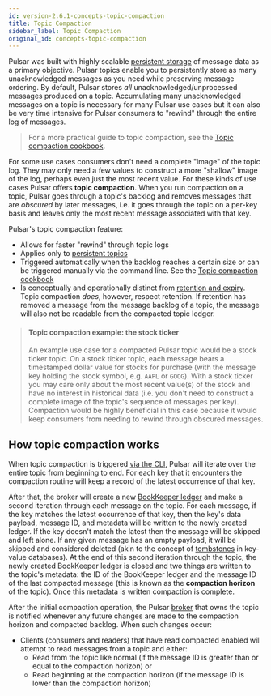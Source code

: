 ```yaml
---
id: version-2.6.1-concepts-topic-compaction
title: Topic Compaction
sidebar_label: Topic Compaction
original_id: concepts-topic-compaction
---
```


Pulsar was built with highly scalable [persistent storage](concepts-architecture-overview.md#persistent-storage) of message data as a primary objective. Pulsar topics enable you to persistently store as many unacknowledged messages as you need while preserving message ordering. By default, Pulsar stores *all* unacknowledged/unprocessed messages produced on a topic. Accumulating many unacknowledged messages on a topic is necessary for many Pulsar use cases but it can also be very time intensive for Pulsar consumers to "rewind" through the entire log of messages.

> For a more practical guide to topic compaction, see the [Topic compaction cookbook](cookbooks-compaction.md).

For some use cases consumers don't need a complete "image" of the topic log. They may only need a few values to construct a more "shallow" image of the log, perhaps even just the most recent value. For these kinds of use cases Pulsar offers **topic compaction**. When you run compaction on a topic, Pulsar goes through a topic's backlog and removes messages that are *obscured* by later messages, i.e. it goes through the topic on a per-key basis and leaves only the most recent message associated with that key.

Pulsar's topic compaction feature:

* Allows for faster "rewind" through topic logs
* Applies only to [persistent topics](concepts-architecture-overview.md#persistent-storage)
* Triggered automatically when the backlog reaches a certain size or can be triggered manually via the command line. See the [Topic compaction cookbook](cookbooks-compaction.md)
* Is conceptually and operationally distinct from [retention and expiry](concepts-messaging.md#message-retention-and-expiry). Topic compaction *does*, however, respect retention. If retention has removed a message from the message backlog of a topic, the message will also not be readable from the compacted topic ledger.

> #### Topic compaction example: the stock ticker
> An example use case for a compacted Pulsar topic would be a stock ticker topic. On a stock ticker topic, each message bears a timestamped dollar value for stocks for purchase (with the message key holding the stock symbol, e.g. `AAPL` or `GOOG`). With a stock ticker you may care only about the most recent value(s) of the stock and have no interest in historical data (i.e. you don't need to construct a complete image of the topic's sequence of messages per key). Compaction would be highly beneficial in this case because it would keep consumers from needing to rewind through obscured messages.


## How topic compaction works

When topic compaction is triggered [via the CLI](cookbooks-compaction.md), Pulsar will iterate over the entire topic from beginning to end. For each key that it encounters the compaction routine will keep a record of the latest occurrence of that key.

After that, the broker will create a new [BookKeeper ledger](concepts-architecture-overview.md#ledgers) and make a second iteration through each message on the topic. For each message, if the key matches the latest occurrence of that key, then the key's data payload, message ID, and metadata will be written to the newly created ledger. If the key doesn't match the latest then the message will be skipped and left alone. If any given message has an empty payload, it will be skipped and considered deleted (akin to the concept of [tombstones](https://en.wikipedia.org/wiki/Tombstone_(data_store)) in key-value databases). At the end of this second iteration through the topic, the newly created BookKeeper ledger is closed and two things are written to the topic's metadata: the ID of the BookKeeper ledger and the message ID of the last compacted message (this is known as the **compaction horizon** of the topic). Once this metadata is written compaction is complete.

After the initial compaction operation, the Pulsar [broker](reference-terminology.md#broker) that owns the topic is notified whenever any future changes are made to the compaction horizon and compacted backlog. When such changes occur:

* Clients (consumers and readers) that have read compacted enabled will attempt to read messages from a topic and either:
  * Read from the topic like normal (if the message ID is greater than or equal to the compaction horizon) or
  * Read beginning at the compaction horizon (if the message ID is lower than the compaction horizon)


